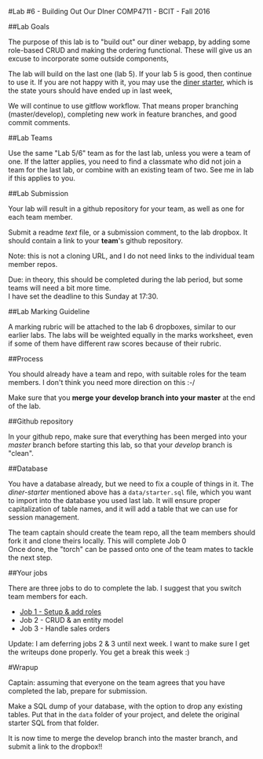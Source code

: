 #Lab #6 - Building Out Our DIner
COMP4711 - BCIT - Fall 2016

##Lab Goals

The purpose of this lab is to "build out" our diner webapp,
by adding some role-based CRUD and making the ordering functional.
These will give us an excuse to incorporate some outside components,

The lab will build on the last one (lab 5). If your lab 5 is good, then continue 
to use it. If you are not happy with it, you may use the
[diner starter](https://github.com/jedi-academy/starter-diner), 
which is the state yours should have ended up in last week,

We will continue to use gitflow workflow. That means proper branching (master/develop), 
completing new work in feature branches, and good commit comments.

##Lab Teams

Use the same "Lab 5/6" team as for the last lab, unless you were a team of one.
If the latter applies, you need to find a classmate who did not join
a team for the last lab, or combine with an existing team of two.
See me in lab if this applies to you.

##Lab Submission

Your lab will result in a github repository for your team, as well as one for each team
member.

Submit a readme *text* file, or a submission comment, to the lab dropbox. 
It should contain a link to your **team**'s github repository. 

Note: this is not a cloning URL, and I do not need links to the individual
team member repos.

Due: in theory, this should be completed during the lab period,
but some teams will need a bit more time.  
I have set the deadline to this Sunday at 17:30.

##Lab Marking Guideline

A marking rubric will be attached to the lab 6 dropboxes, similar to our
earlier labs. The labs will be weighted equally in the marks worksheet,
even if some of them have different raw scores because of their rubric.

##Process

You should already have a team and repo, with suitable roles for the team
members. I don't think you need more direction on this :-/

Make sure that you **merge your develop branch into your master** at the end of the lab.

##Github repository

In your github repo, make sure that everything has been merged into your
*master* branch before starting this lab, so that your *develop* branch
is "clean".

##Database

You have a database already, but we need to fix a couple of things in it.
The *diner-starter* mentioned above has a <code>data/starter.sql</code>
file, which you want to import into the database you used last lab.
It will ensure proper capitalization of table names, and it will add
a table that we can use for session management.

<div class="alert alert-info">
The team captain should create the team repo, all the team members should fork
it and clone theirs locally. This will complete Job 0<br/>
Once done, the "torch" can be passed onto one of the 
team mates to tackle the next step.
</div>

##Your jobs

There are three jobs to do to complete the lab. I suggest that you switch
team members for each.

- [Job 1 - Setup & add roles](/display/tutorial/ci-fun01)
- Job 2 - CRUD & an entity model
- Job 3 - Handle sales orders

Update: I am deferring jobs 2 & 3 until next week.
I want to make sure I get the writeups done properly.
You get a break this week :)

#Wrapup

<div class="alert alert-info">
Captain: assuming that everyone on the team agrees that
you have completed the lab, prepare for submission.

Make a SQL dump of your database, with the option to drop any existing
tables. Put that in the <code>data</code> folder of your
project, and delete the original starter SQL from that folder.

It is now time
to merge the develop branch into the master branch,
and submit a link to the dropbox!!
</div>


